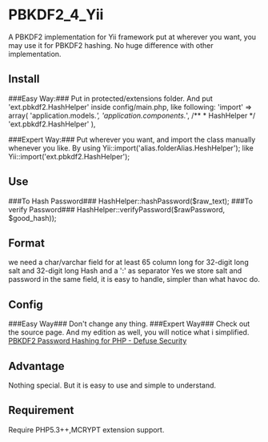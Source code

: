 PBKDF2_4_Yii
============

A PBKDF2 implementation for Yii framework put at wherever you want, you may use it for PBKDF2 hashing.
No huge difference with other implementation.

Install
-------------
###Easy Way:###
Put in
    protected/extensions
folder. And put
    'ext.pbkdf2.HashHelper'
inside config/main.php, like following:
     'import' => array(
            'application.models.*',
            'application.components.*',
            /**
             * HashHelper
             */
            'ext.pbkdf2.HashHelper'
        ),

###Expert Way:###
Put wherever you want, and import the class manually whenever you like.
By using
    Yii::import('alias.folderAlias.HeshHelper');
like
    Yii::import('ext.pbkdf2.HashHelper');

Use
-------------
###To Hash Password###
    HashHelper::hashPassword($raw_text);
###To verify Password###
    HashHelper::verifyPassword($rawPassword, $good_hash));

Format
-------------
we need a char/varchar field for at least 65 column long for 32-digit long salt and 32-digit long Hash and a ':' as separator
Yes we store salt and password in the same field, it is easy to handle, simpler than what havoc do.

Config
-------------
###Easy Way###
Don't change any thing.
###Expert Way###
Check out the source page. And my edition as well, you will notice what i simplified.
[PBKDF2 Password Hashing for PHP - Defuse Security](https://defuse.ca/php-pbkdf2.htm)

Advantage
-------------
Nothing special. But it is easy to use and simple to understand.

Requirement
-------------
Require PHP5.3++,MCRYPT extension support.